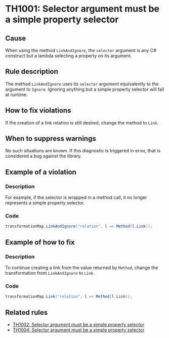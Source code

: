 # TH1001: Selector argument must be a simple property selector

## Cause

When using the method `LinkAndIgnore`, the `selector` argument is any C# construct but a lambda selecting a property on its argument.

## Rule description

The method `LinkAndIgnore` uses its `selector` argument equivalently to the argument to `Ignore`.
Ignoring anything but a simple property selector will fail at runtime.

## How to fix violations

If the creation of a link relation is still desired, change the method to `Link`.

## When to suppress warnings

No such situations are known. If this diagnostic is triggered in error, that is considered a bug against the library.

## Example of a violation

### Description

For example, if the selector is wrapped in a method call, it no longer represents a simple property selector.

### Code

```csharp
transformationMap.LinkAndIgnore("relation", l => Method(l.Link));
```

## Example of how to fix

### Description

To continue creating a link from the value returned by `Method`, change the transformation from `LinkAndIgnore` to `Link`.

### Code

```csharp
transformationMap.Link("relation", l => Method(l.Link));
```

## Related rules

- [TH1002: Selector argument must be a simple property selector](https://github.com/Cimpress-MCP/Tiger.Hal.Analyzers/blob/master/docs/reference/TH1002_SelectorArgumentMustBeASimplePropertySelector.md)
- [TH1004: Selector argument must be a simple property selector](https://github.com/Cimpress-MCP/Tiger.Hal.Analyzers/blob/master/docs/reference/TH1004_SelectorArgumentMustBeASimplePropertySelector.md)
